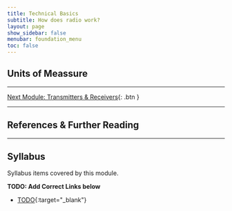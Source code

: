 ```yaml
---
title: Technical Basics
subtitle: How does radio work?
layout: page
show_sidebar: false
menubar: foundation_menu
toc: false
---
```


## Units of Meassure

---

[Next Module: Transmitters & Receivers](./transmitters_receivers){: .btn }

---

## References & Further Reading

---

## Syllabus

Syllabus items covered by this module.

**TODO: Add Correct Links below**  

- [TODO](../todo/){:target="_blank"}
